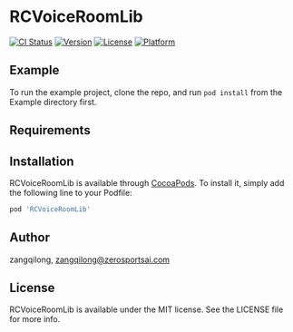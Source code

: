 # RCVoiceRoomLib

[![CI Status](https://img.shields.io/travis/zangqilong/RCVoiceRoomLib.svg?style=flat)](https://travis-ci.org/zangqilong/RCVoiceRoomLib)
[![Version](https://img.shields.io/cocoapods/v/RCVoiceRoomLib.svg?style=flat)](https://cocoapods.org/pods/RCVoiceRoomLib)
[![License](https://img.shields.io/cocoapods/l/RCVoiceRoomLib.svg?style=flat)](https://cocoapods.org/pods/RCVoiceRoomLib)
[![Platform](https://img.shields.io/cocoapods/p/RCVoiceRoomLib.svg?style=flat)](https://cocoapods.org/pods/RCVoiceRoomLib)

## Example

To run the example project, clone the repo, and run `pod install` from the Example directory first.

## Requirements

## Installation

RCVoiceRoomLib is available through [CocoaPods](https://cocoapods.org). To install
it, simply add the following line to your Podfile:

```ruby
pod 'RCVoiceRoomLib'
```

## Author

zangqilong, zangqilong@zerosportsai.com

## License

RCVoiceRoomLib is available under the MIT license. See the LICENSE file for more info.
